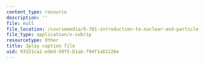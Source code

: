 ```yaml
---
content_type: resource
description: ''
file: null
file_location: /coursemedia/8-701-introduction-to-nuclear-and-particle-physics-fall-2020/93321ca1eded50f5b1abf94f1a81226e_B53W30-GJ10.vtt
file_type: application/x-subrip
resourcetype: Other
title: 3play caption file
uid: 93321ca1-eded-50f5-b1ab-f94f1a81226e
---
```

